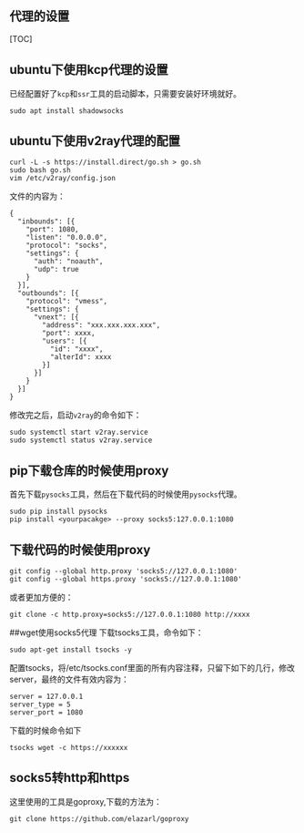 ## 代理的设置
[TOC]
## ubuntu下使用kcp代理的设置 
已经配置好了`kcp`和`ssr`工具的启动脚本，只需要安装好环境就好。
```
sudo apt install shadowsocks
```

## ubuntu下使用v2ray代理的配置
```
curl -L -s https://install.direct/go.sh > go.sh
sudo bash go.sh
vim /etc/v2ray/config.json
```
文件的内容为：
```
{
  "inbounds": [{
    "port": 1080,
    "listen": "0.0.0.0",
    "protocol": "socks",
    "settings": {
      "auth": "noauth",
      "udp": true
    }
  }],
  "outbounds": [{
    "protocol": "vmess",
    "settings": {
      "vnext": [{
        "address": "xxx.xxx.xxx.xxx",
        "port": xxxx,
        "users": [{
          "id": "xxxx",
          "alterId": xxxx
        }]
      }]
    }
  }]
}
```
修改完之后，启动`v2ray`的命令如下：
```
sudo systemctl start v2ray.service
sudo systemctl status v2ray.service
```
## pip下载仓库的时候使用proxy
首先下载`pysocks`工具，然后在下载代码的时候使用`pysocks`代理。
```
sudo pip install pysocks
pip install <yourpacakge> --proxy socks5:127.0.0.1:1080
```

## 下载代码的时候使用proxy
```
git config --global http.proxy 'socks5://127.0.0.1:1080'
git config --global https.proxy 'socks5://127.0.0.1:1080'
```
或者更加方便的：
```
git clone -c http.proxy=socks5://127.0.0.1:1080 http://xxxx
```
##wget使用socks5代理
下载tsocks工具，命令如下：
```
sudo apt-get install tsocks -y
```
配置tsocks，将/etc/tsocks.conf里面的所有内容注释，只留下如下的几行，修改server，最终的文件有效内容为：
```
server = 127.0.0.1
server_type = 5
server_port = 1080
```
下载的时候命令如下
```
tsocks wget -c https://xxxxxx
```

## socks5转http和https
这里使用的工具是goproxy,下载的方法为：
```
git clone https://github.com/elazarl/goproxy
```
